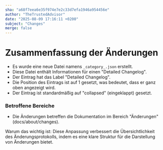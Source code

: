 ```yaml
---
sha: "a68f7eea6e35f974e7e2c33d7efa1946a954456e"
author: "TheTrustedAdvisor"
date: "2025-08-09 17:16:11 +0200"
subject: "Changes"
merge: false
---
```


# Zusammenfassung der Änderungen

- Es wurde eine neue Datei namens `_category_.json` erstellt.
- Diese Datei enthält Informationen für einen "Detailed Changelog".
- Der Eintrag hat das Label "Detailed Changelog".
- Die Position des Eintrags ist auf 1 gesetzt, was bedeutet, dass er ganz oben angezeigt wird.
- Der Eintrag ist standardmäßig auf "collapsed" (eingeklappt) gesetzt.

### Betroffene Bereiche
- Die Änderungen betreffen die Dokumentation im Bereich "Änderungen" (docs/about/changes).

Warum das wichtig ist: Diese Anpassung verbessert die Übersichtlichkeit des Änderungsprotokolls, indem es eine klare Struktur für die Darstellung von Änderungen bietet.

